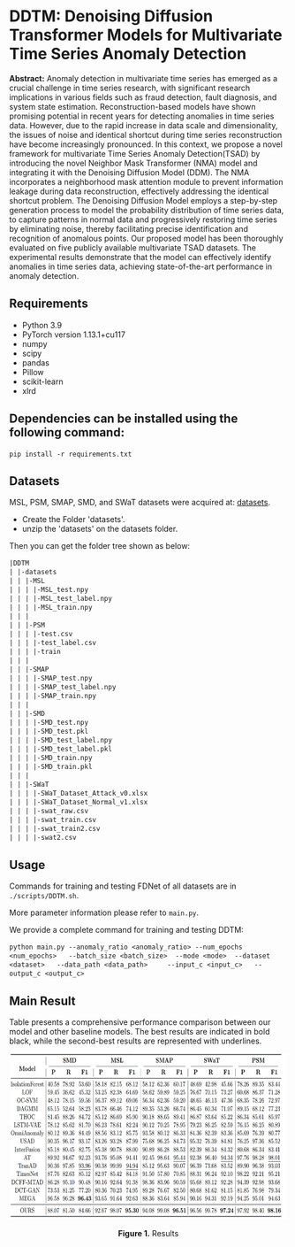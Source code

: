 # DDTM: Denoising Diffusion Transformer Models for Multivariate Time Series Anomaly Detection



**Abstract:** Anomaly detection in multivariate time series has emerged as a crucial challenge in time
series research, with significant research implications in various fields such as fraud detection,
fault diagnosis, and system state estimation. Reconstruction-based models have shown promising potential in recent years for detecting anomalies in time series data. However, due to the
rapid increase in data scale and dimensionality, the issues of noise and identical shortcut during
time series reconstruction have become increasingly pronounced. In this context, we propose a
novel framework for multivariate Time Series Anomaly Detection(TSAD) by introducing the
novel Neighbor Mask Transformer (NMA) model and integrating it with the Denoising Diffusion Model (DDM). The NMA incorporates a neighborhood mask attention module to prevent
information leakage during data reconstruction, effectively addressing the identical shortcut
problem. The Denoising Diffusion Model employs a step-by-step generation process to model
the probability distribution of time series data, to capture patterns in normal data and progressively restoring time series by eliminating noise, thereby facilitating precise identification
and recognition of anomalous points. Our proposed model has been thoroughly evaluated
on five publicly available multivariate TSAD datasets. The experimental results demonstrate
that the model can effectively identify anomalies in time series data, achieving state-of-the-art
performance in anomaly detection.

## Requirements

* Python 3.9
* PyTorch version 1.13.1+cu117
* numpy
* scipy
* pandas
* Pillow
* scikit-learn
* xlrd
## Dependencies can be installed using the following command:

```
pip install -r requirements.txt
```

## Datasets

MSL, PSM, SMAP, SMD, and SWaT datasets were acquired at: [datasets](https://drive.google.com/drive/folders/1q_oXl7xoyNQdcNhPkP9aRXnrkGrFPhHu?usp=sharing). 

- Create the Folder 'datasets'.
- unzip the 'datasets' on the datasets folder.

Then you can get the folder tree shown as below:

```
|DDTM
| |-datasets
| | |-MSL
| | | |-MSL_test.npy
| | | |-MSL_test_label.npy
| | | |-MSL_train.npy
| | |
| | |-PSM
| | | |-test.csv
| | | |-test_label.csv
| | | |-train
| | |
| | |-SMAP
| | | |-SMAP_test.npy
| | | |-SMAP_test_label.npy
| | | |-SMAP_train.npy
| | |
| | |-SMD
| | | |-SMD_test.npy
| | | |-SMD_test.pkl
| | | |-SMD_test_label.npy
| | | |-SMD_test_label.pkl
| | | |-SMD_train.npy
| | | |-SMD_train.pkl
| | |
| | |-SWaT
| | | |-SWaT_Dataset_Attack_v0.xlsx
| | | |-SWaT_Dataset_Normal_v1.xlsx
| | | |-swat_raw.csv
| | | |-swat_train.csv
| | | |-swat_train2.csv
| | | |-swat2.csv
```

## Usage
Commands for training and testing FDNet of all datasets are in `./scripts/DDTM.sh`.

More parameter information please refer to `main.py`.

We provide a complete command for training and testing DDTM:

```
python main.py --anomaly_ratio <anomaly_ratio> --num_epochs <num_epochs>   --batch_size <batch_size>  --mode <mode>  --dataset <dataset>   --data_path <data_path>     --input_c <input_c>   --output_c <output_c>
```

## Main Result

Table presents a comprehensive performance comparison between our model and other baseline models. The best results are indicated in bold black, while the second-best results are represented with underlines.

<p align="center">
<img src="./pics/result.png" height = "300" alt="" align=center />
<br><br>
<b>Figure 1.</b> Results
</p>